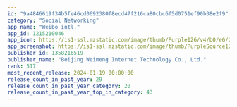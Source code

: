 ```yaml
---
id: "9a4846619f34b5fe46cd0692380f8ecd47f216ca80cbc6f5d0751ef90b38e2f9"
category: "Social Networking"
app_name: "Weibo intl."
app_id: 1215210046
app_icon: https://is1-ssl.mzstatic.com/image/thumb/Purple126/v4/b0/e6/21/b0e6215f-117a-8e13-7110-0601f2251eef/WeiboAppIcon-0-0-1x_U007emarketing-0-7-0-0-85-220.png/1024x1024bb.png
app_screenshot: https://is1-ssl.mzstatic.com/image/thumb/PurpleSource122/v4/4e/41/a9/4e41a928-976c-6a07-9b2e-30b23c820572/0cdec49e-e1ab-46c9-8645-63ac4415ba8d_11.png/1242x2688bb.png
publisher_id: 1358216519
publisher_name: "Beijing Weimeng Internet Technology Co., Ltd."
rank: 517
most_recent_release: 2024-01-19 00:00:00
release_count_in_past_year: 29
release_count_in_past_year_category: 20
release_count_in_past_year_top_in_category: 43
---
```

